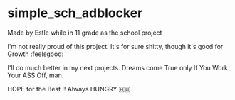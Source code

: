# simple_sch_adblocker

Made by Estle while in 11 grade as the school project

I'm not really proud of this project. It's for sure shitty, though it's good for Growth :feelsgood: 

I'll do much better in my next projects. Dreams come True only If You Work Your ASS Off, man.

HOPE for the Best !! Always HUNGRY 🇭🇺
